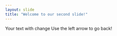 ```yaml
---
layout: slide
title: "Welcome to our second slide!"
---
```

Your text with change
Use the left arrow to go back!
